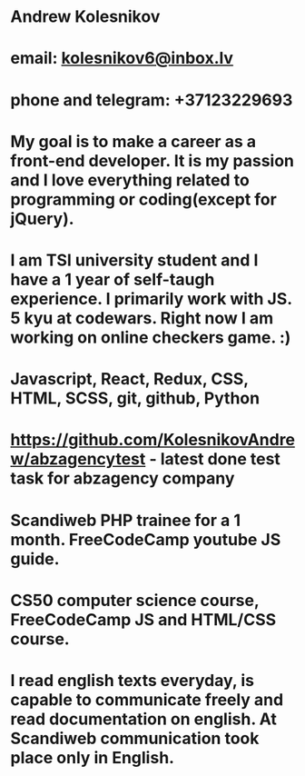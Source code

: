# Andrew Kolesnikov
# email: kolesnikov6@inbox.lv
#   phone and telegram: +37123229693
# My goal is to make a career as a front-end developer. It is my passion and I love everything related to programming or coding(except for jQuery).
#   I am TSI university student and I have a 1 year of self-taugh experience. I primarily work with JS. 5 kyu at codewars. Right now I am working on online checkers game. :)
# Javascript, React, Redux, CSS, HTML, SCSS, git, github, Python 
# https://github.com/KolesnikovAndrew/abzagencytest - latest done test task for abzagency company 
# Scandiweb PHP trainee for a 1 month. FreeCodeCamp youtube JS guide.
# CS50 computer science course, FreeCodeCamp JS and HTML/CSS course.
# I read english texts everyday, is capable to communicate freely and read documentation on english. At Scandiweb communication took place only in English.
